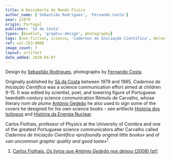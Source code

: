 ```yaml
---
title: A Descoberta do Mundo Físico
author_name: ['Sebastião Rodrigues', 'Fernando Costa']
year: y1979
origin: Portugal
publisher: 'Sá da Costa'
types: [booklet, 'graphic-design', photography]
tags: [non-fiction, science, 'Cadernos de Iniciação Científica', Helvetica]
ref: sol-253-0000
image_count: 7
layout: artifact
date_added: 2020-04-07
---
```

<p>
Design by <a class="text-cat-link author" href="/authors/Sebastião Rodrigues/">Sebastião Rodrigues</a>, photographs by <a class="text-cat-link author" href="/authors/Fernando Costa/">Fernando Costa</a>.
</p>
<p>
Originally published by <a class="text-cat-link publisher" href="/publishers/sa-da-costa/">Sá da Costa</a> between 1979 and 1985, <cite>Cadernos de Iniciação Científica</cite> was a science communication effort aimed at children 9-15. It was edited by scientist, poet, and towering figure of Portuguese twentieth-century science communication Rómulo de Carvalho, whose literary <i>nom de plume</i> <a class="text-cat-link author" href="/authors/António Gedeão/">António Gedeão</a> he also used to sign some of the covers he designed for his own science books - see artifacts <a class="text-cat-link artifact" href="/artifacts/historia-dos-isotopos/">História dos Isótopos</a> and <a class="text-cat-link artifact" href="/artifacts/historia-da-energia-nuclear/">História da Energia Nuclear</a>.
</p>
<p>
Carlos Fiolhais, professor of Physics at the University of Coimbra and one of the greatest Portuguese science communicators after Carvalho called <cite>Cadernos de Iniciação Científica</cite> <cite>«profoundly original little books»</cite> and of <cite>«an uncommon graphic quality and good taste»</cite><sup>1</sup>.
</p>

<ol class="footnotes">
<li><a class="fn-link" href="https://eg.uc.pt/bitstream/10316/41244/1/livros_que_romulo_de_carvalho_nos_deixou.PDF">Carlos Fiolhais. <cite>Os livros que António Gedeão nos deixou</cite> (2008) [pt]</a></li>
</ol>
